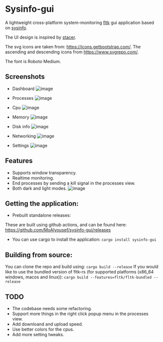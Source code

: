 # Sysinfo-gui

A lightweight cross-platform system-monitoring [fltk](https://github.com/fltk-rs/fltk-rs) gui application based on [sysinfo](https://github.com/GuillaumeGomez/sysinfo).

The UI design is inspired by [stacer](https://github.com/oguzhaninan/Stacer).

The svg icons are taken from: https://icons.getbootstrap.com/. The ascending and descending icons from https://www.svgrepo.com/.

The font is Roboto Medium.

## Screenshots

- Dashboard
![image](https://user-images.githubusercontent.com/37966791/166832794-6d56d40a-f07d-446f-833b-e60fba3c0c6f.png)

- Processes
![image](https://user-images.githubusercontent.com/37966791/166832866-0b533faf-6833-4b3d-831c-20c21bee2487.png)

- Cpu
![image](https://user-images.githubusercontent.com/37966791/166832912-5dabfa08-2491-4bd8-bc15-ffa3a49ba11f.png)

- Memory
![image](https://user-images.githubusercontent.com/37966791/166832991-65bd3782-b5ed-40f7-800c-b0d3f3a5e611.png)

- Disk info
![image](https://user-images.githubusercontent.com/37966791/166833062-154428d8-7ecf-4b3f-9875-7397f84c7b32.png)

- Networking
![image](https://user-images.githubusercontent.com/37966791/166833123-484adeac-0b23-4b0a-bfb0-767c1b4856cd.png)

- Settings
![image](https://user-images.githubusercontent.com/37966791/166833165-6e206910-7314-4d23-9734-c1b20774f6ca.png)

## Features
- Supports window transparency.
- Realtime monitoring.
- End processes by sending a kill signal in the processes view.
- Both dark and light modes.
![image](https://user-images.githubusercontent.com/37966791/166833290-5161965a-f730-4f76-9845-0e0d38db6f96.png)

## Getting the application:

- Prebuilt standalone releases:

These are built using github actions, and can be found here:
https://github.com/MoAlyousef/sysinfo-gui/releases

- You can use cargo to install the application:
`cargo install sysinfo-gui`

## Building from source:

You can clone the repo and build using:
`cargo build --release`
If you would like to use the bundled version of fltk-rs (for supported platforms (x86_64 windows, macos and linux)):
`cargo build --features=fltk/fltk-bundled --release`

## TODO
- The codebase needs some refactoring.
- Support more things in the right click popup menu in the processes view.
- Add downloand and upload speed.
- Use better colors for the cpus. 
- Add more setting tweaks.
